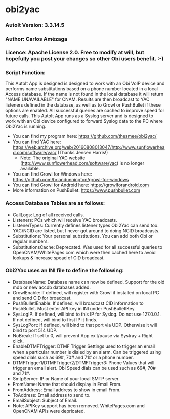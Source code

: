 # obi2yac
### AutoIt Version: 3.3.14.5
### Author: Carlos Amézaga
### Licence: Apache License 2.0.  Free to modify at will, but hopefully you post your changes so other Obi users benefit. :-)

### Script Function:
This AutoIt App is designed is designed to work with an Obi VoIP device and performs name substitutions based on a phone number located in a local Access database. If the name is not found in the local database it will return "NAME UNAVAILABLE" for CNAM. Results are then broadcast to YAC listeners defined in the database, as well as to Growl or PushBullet if these options are enabled. All successful queries are cached to improve speed for future calls. This AutoIt App runs as a Syslog server and is designed to work with an Obi device configured to forward Syslog data to the PC where Obi2Yac is running.

- You can find my program here: https://github.com/thesmee/obi2yac/
- You can find YAC here: https://web.archive.org/web/20160808013047/http://www.sunflowerhead.com/software/yac/ (Thanks Jensen Harris!)
    - Note: The original YAC website (http://www.sunflowerhead.com/software/yac) is no longer available.
- You can find Growl for Windows here: https://github.com/briandunnington/growl-for-windows
- You can find Growl for Android here: https://growlforandroid.com
- More information on PushBullet: https://www.pushbullet.com

### Access Database Tables are as follows:
- CallLogs: Log of all received calls.
- Listeners: PCs which will receive YAC broadcasts.
- ListenerTypes: Currently defines listener types Obi2Yac can send too. YAC/NCID are listed, but I never got around to doing NCID broadcasts.
- Substitutions: Your personal substitutions.  You can add both Obi or regular numbers.
- SubstitutionsCache: Deprecated. Was used for all successful queries to OpenCNAM/WhitePages.com which were then cached here to avoid lookups & increase spead of CID broadcast.

### Obi2Yac uses an INI file to define the following:
- DatabaseName: Database name can now be defined. Support for the old mdb or new accdb databases added.
- GrowlEnable: If defined, will register with Growl if installed on local PC and send CID for broadcast.
- PushBulletlEnable: If defined, will broadcast CID information to PushBullet.  Must enter API key in INI under PushBulletlKey.
- SysLogIP: If defined, will bind to this IP for Syslog.  Do not use 127.0.0.1. If not defined, will bind to first IP it finds.
- SysLogPort: If defined, will bind to that port via UDP. Otherwise it will bind to port 514 UDP.
- NoBreak: If set to 0, will prevent App exit/pause via Systray + Right click.
- EnableDTMFTrigger: DTMF Trigger Settings used to trigger an email when a particular number is dialed by an alarm. Can be triggered using speed dials such as 69#, 70# and 71# or a phone number.
- DTMFTrigger1/DTMFTrigger2/DTMFTrigger3: Phone Values that will trigger an email alert. Obi Speed dials can be used such as 69#, 70# and 71#.
- SmtpServer: IP or Name of your local SMTP server.
- FromName: Name that should display in Email From.
- FromAddress: Email address to show in email From.
- ToAddress: Email address to send to.
- EmailSubject: Subject of Email.
- Note: APIKey support has been removed. WhitePages.com and OpenCNAM APIs were depricated.
